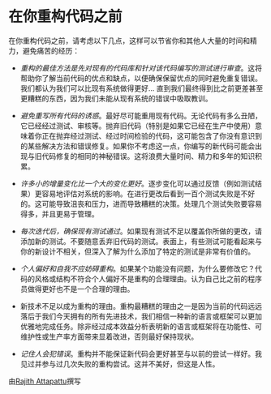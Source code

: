 # 在你重构代码之前

在你重构代码之前，请考虑以下几点，这样可以节省你和其他人大量的时间和精力，避免痛苦的经历：

- *重构的最佳方法是先对现有的代码库和针对该代码编写的测试进行审查*。这将帮助你了解当前代码的优点和缺点，以便确保保留优点的同时避免重复错误。我们都认为我们可以比现有系统做得更好... 直到我们最终得到比之前更差甚至更糟糕的东西，因为我们未能从现有系统的错误中吸取教训。

- *避免重写所有代码的诱惑*。最好尽可能重用现有代码。无论代码有多么丑陋，它已经经过测试、审核等。抛弃旧代码（特别是如果它已经在生产中使用）意味着你正在抛弃经过测试、经过时间检验的代码，这可能包含了你没有意识到的某些解决方法和错误修复。如果你不考虑这一点，你编写的新代码可能会出现与旧代码修复的相同的神秘错误。这将浪费大量时间、精力和多年的知识积累。

- *许多小的增量变化比一个大的变化更好*。逐步变化可以通过反馈（例如测试结果）更容易地评估对系统的影响。在进行更改后看到一百个测试失败是不好的。这可能导致沮丧和压力，进而导致糟糕的决策。处理几个测试失败要容易得多，并且更易于管理。

- *每次迭代后，确保现有测试通过*。如果现有测试不足以覆盖你所做的更改，请添加新的测试。不要随意丢弃旧代码的测试。表面上，有些测试可能看起来与你的新设计不相关，但深入了解为什么添加了特定的测试是非常有价值的。

- *个人偏好和自我不应妨碍重构*。如果某个功能没有问题，为什么要修改它？代码的风格或结构不符合个人偏好不是重构的合理理由。认为自己比之前的程序员做得更好也不是一个合理的理由。

- 新技术不足以成为重构的理由。重构最糟糕的理由之一是因为当前的代码远远落后于我们今天拥有的所有先进技术，我们相信一种新的语言或框架可以更加优雅地完成任务。除非经过成本效益分析表明新的语言或框架将在功能性、可维护性或生产率方面带来显着改进，否则最好保持现状。

- *记住人会犯错误*。重构并不能保证新代码会更好甚至与以前的尝试一样好。我见过并参与过几次失败的重构尝试。这并不美好，但这是人性。

由[Rajith Attapattu](http://programmer.97things.oreilly.com/wiki/index.php/Rajith_Attapattu)撰写
